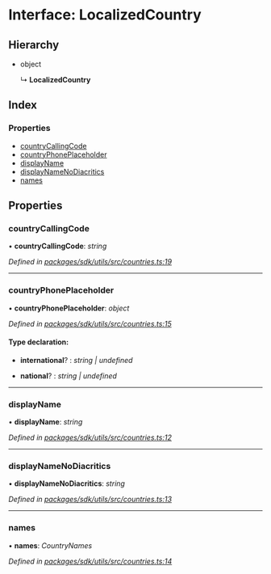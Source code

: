 # Interface: LocalizedCountry

## Hierarchy

* object

  ↳ **LocalizedCountry**

## Index

### Properties

* [countryCallingCode](_packages_sdk_utils_src_countries_.localizedcountry.md#countrycallingcode)
* [countryPhonePlaceholder](_packages_sdk_utils_src_countries_.localizedcountry.md#countryphoneplaceholder)
* [displayName](_packages_sdk_utils_src_countries_.localizedcountry.md#displayname)
* [displayNameNoDiacritics](_packages_sdk_utils_src_countries_.localizedcountry.md#displaynamenodiacritics)
* [names](_packages_sdk_utils_src_countries_.localizedcountry.md#names)

## Properties

###  countryCallingCode

• **countryCallingCode**: *string*

*Defined in [packages/sdk/utils/src/countries.ts:19](https://github.com/spruceid/celo-monorepo/blob/master/packages/sdk/utils/src/countries.ts#L19)*

___

###  countryPhonePlaceholder

• **countryPhonePlaceholder**: *object*

*Defined in [packages/sdk/utils/src/countries.ts:15](https://github.com/spruceid/celo-monorepo/blob/master/packages/sdk/utils/src/countries.ts#L15)*

#### Type declaration:

* **international**? : *string | undefined*

* **national**? : *string | undefined*

___

###  displayName

• **displayName**: *string*

*Defined in [packages/sdk/utils/src/countries.ts:12](https://github.com/spruceid/celo-monorepo/blob/master/packages/sdk/utils/src/countries.ts#L12)*

___

###  displayNameNoDiacritics

• **displayNameNoDiacritics**: *string*

*Defined in [packages/sdk/utils/src/countries.ts:13](https://github.com/spruceid/celo-monorepo/blob/master/packages/sdk/utils/src/countries.ts#L13)*

___

###  names

• **names**: *CountryNames*

*Defined in [packages/sdk/utils/src/countries.ts:14](https://github.com/spruceid/celo-monorepo/blob/master/packages/sdk/utils/src/countries.ts#L14)*
